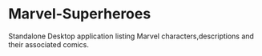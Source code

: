 # Marvel-Superheroes
Standalone Desktop application listing Marvel characters,descriptions and their associated comics.
